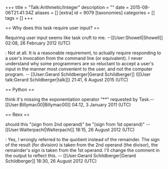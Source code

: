 +++
title = "Talk:Arithmetic/Integer"
description = ""
date = 2015-08-06T21:41:34Z
aliases = []
[extra]
id = 9079
[taxonomies]
categories = []
tags = []
+++

== Why does this task require user input? ==

Requiring user input seems like task cruft to me. --[[User:Showell|Showell]] 02:08, 26 February 2012 (UTC)

: Not at all.   It is a reasonable requirement, to actually require responding to a user's invocation from the command line (or equivalent).   I never understand why some programmers are so reluctant to accept a user's input in the manner most convenient to the user, and not the computer program.   -- [[User:Gerard Schildberger|Gerard Schildberger]] ([[User talk:Gerard Schildberger|talk]]) 21:41, 6 August 2015 (UTC)

== Python ==

think it's missing the exponentiation operator "**" requested by Task.--[[User:Billymac00|Billymac00]] 04:12, 3 January 2011 (UTC)

== Rexx ==

should this "(sign from 2nd operand)" be "(sign from 1st operand)" --[[User:Walterpachl|Walterpachl]] 18:15, 26 August 2012 (UTC)

: Yes, I wrongly referred to the quotient instead of the remainder.  The sign of the result (for division) is taken from the 2nd operand (the divisor), the remainder's sign is taken from the 1st operand. I'll change the comment in the output to reflect this. -- [[User:Gerard Schildberger|Gerard Schildberger]] 18:30, 26 August 2012 (UTC)
